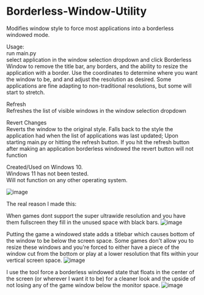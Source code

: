 # Borderless-Window-Utility

Modifies window style to force most applications into a borderless windowed mode.  

Usage:  
run main.py  
select application in the window selection dropdown and click Borderless Window to remove the title bar, any borders, and the ability to resize the application with a border. Use the coordinates to determine where you want the window to be, and and adjust the resolution as desired. Some applications are fine adapting to non-traditional resolutions, but some will start to stretch.  
  
Refresh  
Refreshes the list of visible windows in the window selection dropdown  
  
Revert Changes  
Reverts the window to the original style. Falls back to the style the application had when the list of applications was last updated; Upon starting main.py or hitting the refresh button. If you hit the refresh button after making an application borderless windowed the revert button will not function  
  
Created/Used on Windows 10.  
Windows 11 has not been tested.  
Will not function on any other operating system.

![image](https://user-images.githubusercontent.com/38366720/149036396-e7a4cc81-6004-4a3f-b5a1-d10007f587f7.png)


The real reason I made this:  
  
When games dont support the super ultrawide resolution and you have them fullscreen they fill in the unused space with black bars.
![image](https://user-images.githubusercontent.com/38366720/149245669-3457cb9e-6ec4-4fc9-a7ea-743400105b0a.png)

Putting the game a windowed state adds a titlebar which causes bottom of the window to be below the screen space. Some games don't allow you to resize these windows and you're forced to either have a piece of the window cut from the bottom or play at a lower resolution that fits within your vertical screen space.
![image](https://user-images.githubusercontent.com/38366720/149245709-f087ae6a-7ade-46b5-8c9c-899cb1d0f367.png)

I use the tool force a borderless windowed state that floats in the center of the screen (or wherever I want it to be)  for a cleaner look and the upside of not losing any of the game window below the monitor space.
![image](https://user-images.githubusercontent.com/38366720/149245765-e801bf91-091e-4f55-b271-0661e1b55fb9.png)
